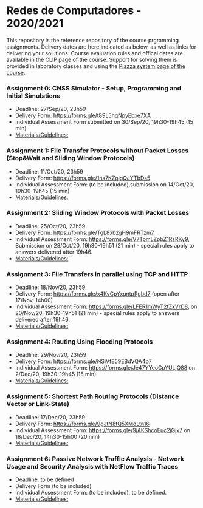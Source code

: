 # Redes de Computadores - 2020/2021

This repository is the reference repository of the course prgramming assignments. Delivery dates are here indicated as below, as well as links for delivering your solutions. Course evaluation rules and offical dates are available in the CLIP page of the course. Support for solving them is provided in laboratory classes and using the [Piazza system page of the course](https://piazza.com/fct.unl.pt/fall2020/mieirc8149/home).

### Assignment 0: CNSS Simulator - Setup, Programming and Initial Simulations
  - Deadline: 27/Sep/20, 23h59
  - Delivery Form: https://forms.gle/t89L5hqNpyEbxe7XA
  - Individual Assessment Form submitted on 30/Sep/20, 19h30-19h45 (15 min)
  - [Materials/Guidelines: ](assignment-0/README.md) 

### Assignment 1: File Transfer Protocols without Packet Losses (Stop&Wait and Sliding Window Protocols)
  - Deadline: 11/Oct/20, 23h59
  - Delivery Form: https://forms.gle/1ns7KZojqQJYTbDs5
  - Individual Assessment Form: (to be included),submission on 14/Oct/20, 19h30-19h45 (15 min)
  - [Materials/Guidelines: ](assignment-1/README.md) 
  
### Assignment 2: Sliding Window Protocols with Packet Losses
  - Deadline: 25/Oct/20, 23h59
  - Delivery Form: https://forms.gle/TgL8xbzgH9mFRTzm7
  - Individual Assessment Form: https://forms.gle/V7TpmLZpbZ1RsRKy9, Submission on 28/Oct/20, 19h30-19h51 (21 min) - special rules apply to answers delivered after 19h46.
  - [Materials/Guidelines: ](assignment-2/README.md) 
  
### Assignment 3: File Transfers in parallel using TCP and HTTP 
  - Deadline: 18/Nov/20, 23h59
  - Delivery Form: https://forms.gle/x4KvCpYxgntpRgbd7  (open after 17/Nov, 14h00)
  - Individual Assessment Form: https://forms.gle/LFER1mWyT2fZxVrD8, on 20/Nov/20, 19h30-19h51 (21 min) - special rules apply to answers delivered after 19h46.
  - [Materials/Guidelines: ](assignment-3/README.md) 
  
### Assignment 4: Routing Using Flooding Protocols
  - Deadline: 29/Nov/20, 23h59
  - Delivery Form: https://forms.gle/NSiVfE59EBdVQA4p7
  - Individual Assessment Form: https://forms.gle/Je47YYeoCpYULjQ88  on 2/Dec/20, 19h30-19h45 (15 min)
  - [Materials/Guidelines: ](assignment-4/README.md) 
  
### Assignment 5: Shortest Path Routing Protocols (Distance Vector or Link-State)
  - Deadline: 17/Dec/20, 23h59
  - Delivery Form: https://forms.gle/9gJtN8tQ5XMdLtn16
  - Individual Assessment Form: https://forms.gle/9jAKShcoEuc2jGjx7  on 18/Dec/20, 14h30-15h00 (20 min)
  - [Materials/Guidelines: ](assignment-5/README.md) 
 
### Assignment 6: Passive Network Traffic Analysis - Network Usage and Security Analysis with NetFlow Traffic Traces
  - Deadline: to be defined
  - Delivery Form (to be included)
  - Individual Assessment Form: (to be included), to be defined.
  - [Materials/Guidelines: ](assignment-6/README.md) 



